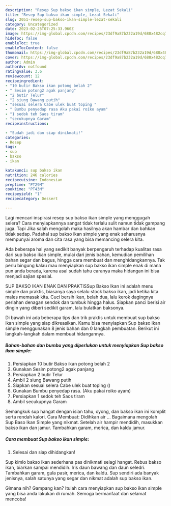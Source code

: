```yaml
---
description: "Resep Sup bakso ikan simple, Lezat Sekali"
title: "Resep Sup bakso ikan simple, Lezat Sekali"
slug: 2051-resep-sup-bakso-ikan-simple-lezat-sekali
category: Uncategorized
date: 2023-02-25T07:25:33.960Z
image: https://img-global.cpcdn.com/recipes/23df9a87b232a19d/680x482cq70/sup-bakso-ikan-simple-foto-resep-utama.jpg
hideToc: false
enableToc: true
enableTocContent: false
thumbnail: https://img-global.cpcdn.com/recipes/23df9a87b232a19d/680x482cq70/sup-bakso-ikan-simple-foto-resep-utama.jpg
cover: https://img-global.cpcdn.com/recipes/23df9a87b232a19d/680x482cq70/sup-bakso-ikan-simple-foto-resep-utama.jpg
author: Admin
authorAv: notfound
ratingvalue: 3.6
reviewcount: 12
recipeingredient:
- "10 butir Bakso ikan potong belah 2"
- " Sesim potong2 agak panjang"
- "2 butir Telur"
- "2 siung Bawang putih"
- "sesuai selera Cabe ulek buat toping "
- " Bumbu penyedap rasa Aku pakai roiko ayam"
- "1 sedok teh Saos tiram"
- "secukupnya Garam"
recipeinstructions:

- "Sudah jadi dan siap dinikmati!"
categories:
- Resep
tags:
- sup
- bakso
- ikan

katakunci: sup bakso ikan 
nutrition: 246 calories
recipecuisine: Indonesian
preptime: "PT29M"
cooktime: "PT43M"
recipeyield: "1"
recipecategory: Dessert

---
```



Lagi mencari inspirasi resep sup bakso ikan simple yang menggugah selera? Cara menyiapkannya sangat tidak terlalu sulit namun tidak gampang juga. Tapi Jika salah mengolah maka hasilnya akan hambar dan bahkan tidak sedap. Padahal sup bakso ikan simple yang enak seharusnya mempunyai aroma dan cita rasa yang bisa memancing selera kita.


Ada beberapa hal yang sedikit banyak berpengaruh terhadap kualitas rasa dari sup bakso ikan simple, mulai dari jenis bahan, kemudian pemilihan bahan segar dan bagus, hingga cara membuat dan menghidangkannya. Tak perlu bingung kalau mau menyiapkan sup bakso ikan simple enak di mana pun anda berada, karena asal sudah tahu caranya maka hidangan ini bisa menjadi sajian spesial.

SUP BAKSO IKAN ENAK DAN PRAKTISSup Bakso Ikan ini adalah menu simple dan praktis, biasanya saya selalu stock bakso ikan, jadi ketika kita males memasak kita. Cuci bersih ikan, belah dua, lalu kerok dagingnya perlahan denagan sendok dan tumbuk hingga halus. Siapkan panci berisi air dingin yang diberi sedikit garam, lalu bulatkan baksonya.


Di bawah ini ada beberapa tips dan trik praktis untuk membuat sup bakso ikan simple yang siap dikreasikan. Kamu bisa menyiapkan Sup bakso ikan simple menggunakan 8 jenis bahan dan 0 langkah pembuatan. Berikut ini langkah-langkah dalam membuat hidangannya.

<!--inarticleads1-->

##### Bahan-bahan dan bumbu yang diperlukan untuk menyiapkan Sup bakso ikan simple:

1. Persiapkan 10 butir Bakso ikan potong belah 2
1. Gunakan  Sesim potong2 agak panjang
1. Persiapkan 2 butir Telur
1. Ambil 2 siung Bawang putih
1. Siapkan sesuai selera Cabe ulek buat toping ()
1. Gunakan  Bumbu penyedap rasa. (Aku pakai roiko ayam)
1. Persiapkan 1 sedok teh Saos tiram
1. Ambil secukupnya Garam


Semangkuk sup hangat dengan isian tahu, oyong, dan bakso ikan ini komplit serta rendah kalori. Cara Membuat: Didihkan air … Bagaimana mengolah Sup Baso Ikan Simple yang nikmat. Setelah air hampir mendidih, masukkan bakso ikan dan jamur. Tambahkan garam, merica, dan kaldu jamur. 

<!--inarticleads2-->

##### Cara membuat Sup bakso ikan simple:


1. Selesai dan siap dihidangkan!

Sup kimlo bakso ikan sederhana pas dinikmati selagi hangat. Rebus bakso ikan, biarkan sampai mendidih. Iris daun bawang dan daun seledri. Tambahkan garam, gula pasir, merica, dan kaldu. Sup sendiri ada banyak jenisnya, salah satunya yang segar dan nikmat adalah sup bakso ikan. 

Gimana nih? Gampang kan? Itulah cara menyiapkan sup bakso ikan simple yang bisa anda lakukan di rumah. Semoga bermanfaat dan selamat mencoba!
